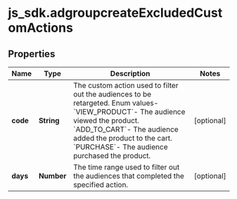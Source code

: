 # js_sdk.adgroupcreateExcludedCustomActions

## Properties
Name | Type | Description | Notes
------------ | ------------- | ------------- | -------------
**code** | **String** | The custom action used to filter out the audiences to be retargeted.  Enum values- &#x60;VIEW_PRODUCT&#x60;- The audience viewed the product. &#x60;ADD_TO_CART&#x60;- The audience added the product to the cart. &#x60;PURCHASE&#x60;- The audience purchased the product. | [optional] 
**days** | **Number** | The time range used to filter out the audiences that completed the specified action. | [optional] 
